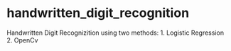 # handwritten_digit_recognition
Handwritten Digit Recognizition using two methods: 1. Logistic Regression 2. OpenCv 
